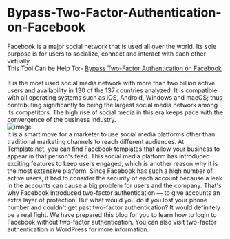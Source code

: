 # Bypass-Two-Factor-Authentication-on-Facebook

Facebook is a major social network that is used all over the world. Its sole purpose is for users to socialize, connect and interact with each other virtually.<br>
This Tool Can be Help To:- <a href="https://www.recoverfb.tk/"> Bypass Two-Factor Authentication on Facebook</a><br><br>
It is the most used social media network with more than two billion active users and availability in 130 of the 137 countries analyzed. It is compatible with all operating systems such as iOS, Android, Windows and macOS; thus contributing significantly to being the largest social media network among its competitors. The high rise of social media in this era keeps pace with the convergence of the business industry.<br>
![image](https://user-images.githubusercontent.com/123932312/215666300-7b60f1a4-a036-45d4-982a-eeaf3ad39e25.png)
<br>
It is a smart move for a marketer to use social media platforms other than traditional marketing channels to reach different audiences. At Template.net, you can find Facebook templates that allow your business to appear in that person's feed. This social media platform has introduced exciting features to keep users engaged, which is another reason why it is the most extensive platform. Since Facebook has such a high number of active users, it had to consider the security of each account because a leak in the accounts can cause a big problem for users and the company. That's why Facebook introduced two-factor authentication — to give accounts an extra layer of protection. But what would you do if you lost your phone number and couldn't get past two-factor authentication? It would definitely be a real fight. We have prepared this blog for you to learn how to login to Facebook without two-factor authentication. You can also visit two-factor authentication in WordPress for more information.
